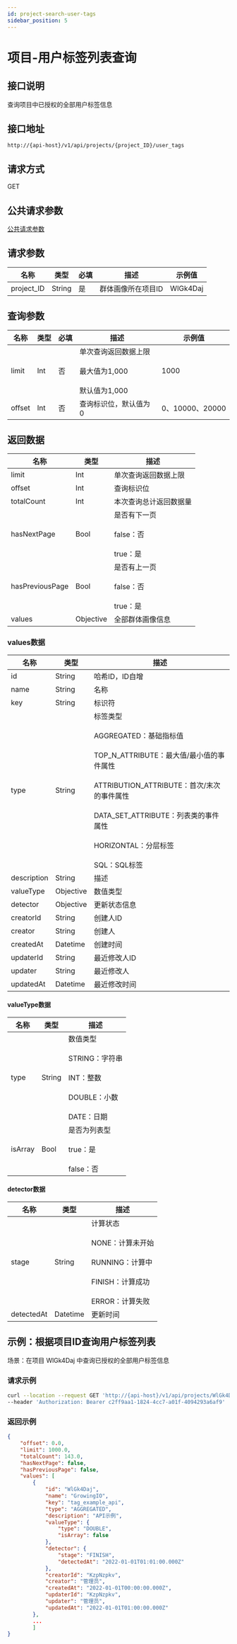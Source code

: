 ```yaml
---
id: project-search-user-tags
sidebar_position: 5
---
```


# 项目-用户标签列表查询

## 接口说明

查询项目中已授权的全部用户标签信息

## 接口地址

```
http://{api-host}/v1/api/projects/{project_ID}/user_tags
```

## 请求方式

GET

## 公共请求参数

[公共请求参数](../../open-api#公共请求参数)

## 请求参数

| 名称      | 类型   | 必填 | 描述                 | 示例值        |
| --------- | ------ | ---- | -------------------- | ------------- |
| project_ID  | String | 是   | 群体画像所在项目ID | WlGk4Daj |

## 查询参数

| 名称      | 类型   | 必填 | 描述                 | 示例值        |
| --------- | ------ | ---- | -------------------- | ------------- |
| limit  | Int | 否   | 单次查询返回数据上限<br></br>最大值为1,000<br></br>默认值为1,000 | 1000 |
| offset | Int | 否   | 查询标识位，默认值为0 | 0、10000、20000 |

## 返回数据

| 名称            | 类型      | 描述                             |
| --------------- | --------- | -------------------------------- |
| limit | Int | 单次查询返回数据上限  |
| offset | Int | 查询标识位  |
| totalCount | Int | 本次查询总计返回数据量 |
| hasNextPage | Bool | 是否有下一页<br></br>false：否<br></br>true：是 |
| hasPreviousPage | Bool | 是否有上一页<br></br>false：否<br></br>true：是 |
| values | Objective | 全部群体画像信息 |

### values数据

| 名称            | 类型      | 描述                             |
| --------------- | --------- | -------------------------------- |
| id | String | 哈希ID，ID自增 |
| name | String | 名称 |
| key | String | 标识符 |
| type | String | 标签类型<br></br>AGGREGATED：基础指标值<br></br>TOP_N_ATTRIBUTE：最大值/最小值的事件属性<br></br>ATTRIBUTION_ATTRIBUTE：首次/末次的事件属性<br></br>DATA_SET_ATTRIBUTE：列表类的事件属性<br></br>HORIZONTAL：分层标签<br></br>SQL：SQL标签 |
| description | String | 描述 |
| valueType | Objective | 数值类型 |
| detector | Objective | 更新状态信息 |
| creatorId | String | 创建人ID |
| creator | String | 创建人 |
| createdAt | Datetime | 创建时间 |
| updaterId | String | 最近修改人ID |
| updater | String | 最近修改人 |
| updatedAt | Datetime | 最近修改时间 |

#### valueType数据

| 名称            | 类型      | 描述                             |
| --------------- | --------- | -------------------------------- |
| type | String | 数值类型<br></br>STRING：字符串<br></br>INT：整数<br></br>DOUBLE：小数<br></br>DATE：日期 |
| isArray | Bool | 是否为列表型<br></br>true：是<br></br>false：否 |

#### detector数据

| 名称            | 类型      | 描述                             |
| --------------- | --------- | -------------------------------- |
| stage | String | 计算状态<br></br>NONE：计算未开始<br></br>RUNNING：计算中<br></br>FINISH：计算成功<br></br>ERROR：计算失败 |
| detectedAt | Datetime | 更新时间 |

## 示例：根据项目ID查询用户标签列表

场景：在项目 WlGk4Daj 中查询已授权的全部用户标签信息


### 请求示例

```bash
curl --location --request GET 'http://{api-host}/v1/api/projects/WlGk4Daj/user_tags?offset=0&limit=1000'
--header 'Authorization: Bearer c2ff9aa1-1824-4cc7-a01f-4094293a6af9'
```

### 返回示例

```json
{
    "offset": 0.0,
    "limit": 1000.0,
    "totalCount": 143.0,
    "hasNextPage": false,
    "hasPreviousPage": false,
    "values": [
        {
            "id": "WlGk4Daj",
            "name": "GrowingIO",
            "key": "tag_example_api",
            "type": "AGGREGATED",
            "description": "API示例",
            "valueType": {
                "type": "DOUBLE",
                "isArray": false
            },
            "detector": {
                "stage": "FINISH",
                "detectedAt": "2022-01-01T01:01:00.000Z"
            },
            "creatorId": "KzpNzpkv",
            "creator": "管理员",
            "createdAt": "2022-01-01T00:00:00.000Z",
            "updaterId": "KzpNzpkv",
            "updater": "管理员",
            "updatedAt": "2022-01-01T01:00:00.000Z"
        },
        ...
        ]
}
```

